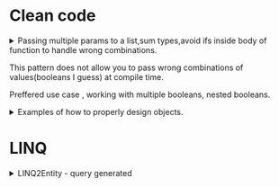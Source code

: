 
# Clean code #
<details>
           <summary>Passing multiple params to a list,sum types,avoid ifs inside body of function to handle wrong combinations.
                      <p>This pattern does not allow you to pass wrong combinations of values(booleans I guess) at compile time.</p>
                      <p>Preffered use case , working with multiple booleans, nested booleans.</p>
           </summary>
           <a href="https://www.dotnetcurry.com/patterns-practices/1520/function-parameters-csharp-anti-pattern">Function parameters in C# and the flattened sum type anti-pattern</a>
</details>

<details>
           <summary>
                    Examples of how to properly design objects.
           </summary>
           <a href="https://www.dotnetcurry.com/patterns-practices/1475/data-objects-csharp-examples">Designing Data Objects in C#: More examples
</a>
</details>

# LINQ #


<details>
           <summary>
                      LINQ2Entity - query generated 
           </summary>
           <a href="https://www.dotnetcurry.com/csharp/1481/linq-query-execution-performance">How does a C# LINQ Query execute and How does this affect Performance?
</a>
</details>
